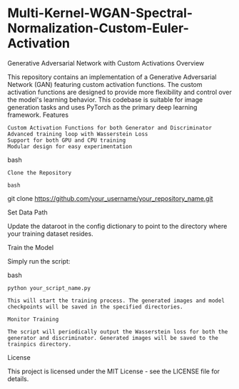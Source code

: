 # Multi-Kernel-WGAN-Spectral-Normalization-Custom-Euler-Activation

Generative Adversarial Network with Custom Activations
Overview

This repository contains an implementation of a Generative Adversarial Network (GAN) featuring custom activation functions. The custom activation functions are designed to provide more flexibility and control over the model's learning behavior. This codebase is suitable for image generation tasks and uses PyTorch as the primary deep learning framework.
Features

    Custom Activation Functions for both Generator and Discriminator
    Advanced training loop with Wasserstein Loss
    Support for both GPU and CPU training
    Modular design for easy experimentation

bash

    Clone the Repository

    bash

git clone https://github.com/your_username/your_repository_name.git

Set Data Path

Update the dataroot in the config dictionary to point to the directory where your training dataset resides.

Train the Model

Simply run the script:

bash

    python your_script_name.py

    This will start the training process. The generated images and model checkpoints will be saved in the specified directories.

    Monitor Training

    The script will periodically output the Wasserstein loss for both the generator and discriminator. Generated images will be saved to the trainpics directory.

License

This project is licensed under the MIT License - see the LICENSE file for details.
